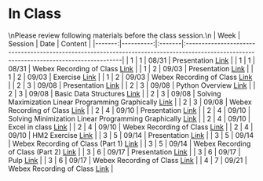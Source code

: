 In Class
============================

\nPlease review following materials before the class session.\n
|   Week |   Session | Date   | Content                                                                                                                                 |
|-------:|----------:|:-------|:----------------------------------------------------------------------------------------------------------------------------------------|
|      1 |         1 | 08/31  | Presentation [Link](https://rpi.box.com/s/ldy9h2bfaz00gek5a9cotyz21sboab95)                                                             |
|      1 |         1 | 08/31  | Webex Recording of Class [Link](https://rensselaer.webex.com/rensselaer/ldr.php?RCID=92a8cf07069043c89c6c7a2fe13d702d)                  |
|      1 |         2 | 09/03  | Presentation [Link](https://rpi.box.com/s/ldy9h2bfaz00gek5a9cotyz21sboab95)                                                             |
|      1 |         2 | 09/03  | Exercise [Link](https://docs.google.com/presentation/d/1J4xgrXKPvZNWhMERysltpCZktmjBXFCAL9Nt5rP2Imw/edit?usp=sharing)                   |
|      1 |         2 | 09/03  | Webex Recording of Class [Link](https://rensselaer.webex.com/rensselaer/ldr.php?RCID=a4765e23f1074bf8a945ac6350835bf4 )                 |
|      2 |         3 | 09/08  | Presentation [Link](https://rpi.box.com/s/ldy9h2bfaz00gek5a9cotyz21sboab95)                                                             |
|      2 |         3 | 09/08  | Python Overview [Link](../notebooks/python-overview)                                                                                    |
|      2 |         3 | 09/08  | Basic Data Structures [Link](../notebooks/datastructures)                                                                               |
|      2 |         3 | 09/08  | Solving Maximization Linear Programming Graphically [Link](../notebooks/graphical-max)                                                  |
|      2 |         3 | 09/08  | Webex Recording of Class [Link](https://rensselaer.webex.com/webappng/sites/rensselaer/recording/play/208f58b3a24c428ba50fabf1a16fefff) |
|      2 |         4 | 09/10  | Presentation [Link](https://rpi.box.com/s/ldy9h2bfaz00gek5a9cotyz21sboab95)                                                             |
|      2 |         4 | 09/10  | Solving Minimization Linear Programming Graphically [Link](../notebooks/graphical-min)                                                  |
|      2 |         4 | 09/10  | Excel in class [Link](../https://rpi.box.com/s/ldy9h2bfaz00gek5a9cotyz21sboab95)                                                        |
|      2 |         4 | 09/10  | Webex Recording of Class [Link](https://rensselaer.webex.com/webappng/sites/rensselaer/recording/play/a595d00a0f2b4972842057b5c3d92976) |
|      2 |         4 | 09/10  | HM2 Exercise [Link](https://docs.google.com/presentation/d/1MN9gDfUnJ5srpFQEWckiwDOdnSGiDAheYS1psl5wj3E/edit?usp=sharing)               |
|      3 |         5 | 09/14  | Presentation [Link](https://rpi.box.com/s/ldy9h2bfaz00gek5a9cotyz21sboab95)                                                             |
|      3 |         5 | 09/14  | Webex Recording of Class (Part 1) [Link](https://rensselaer.webex.com/rensselaer/ldr.php?RCID=67f08a34fc4f4db093b00ce6a210de65)         |
|      3 |         5 | 09/14  | Webex Recording of Class (Part 2) [Link](https://rensselaer.webex.com/rensselaer/ldr.php?RCID=76c9808239844395a3d319d556ccf122)         |
|      3 |         6 | 09/17  | Presentation [Link](https://rpi.box.com/s/ldy9h2bfaz00gek5a9cotyz21sboab95)                                                             |
|      3 |         6 | 09/17  | Pulp [Link](../notebooks/computational)                                                                                                 |
|      3 |         6 | 09/17  | Webex Recording of Class [Link](https://rensselaer.webex.com/rensselaer/ldr.php?RCID=72236ad1d33e4600b905879e58e1ab1b)                  |
|      4 |         7 | 09/21  | Webex Recording of Class [Link](https://rensselaer.webex.com/webappng/sites/rensselaer/recording/play/81e5a43124864832b5558c03731fc132) |